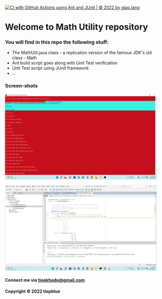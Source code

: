 [![CI with GitHub Actions using Ant and JUnit | © 2022 by giao.lang](https://github.com/tiep-em/math-util-ant/actions/workflows/ci-with-ant.yml/badge.svg)](https://github.com/tiep-em/math-util-ant/actions/workflows/ci-with-ant.yml)

# Welcome to Math Utility repository

### You will find in this repo the following stuff:

* The MathUtil.java class - a replication version of the famous JDK's
util class - Math
* Ant build script goes along with Unit Test verification
* Unit Test script using JUnit framework
* ...


### Screen-shots

![Build process with Ant](https://github.com/tiep-em/math-util-ant/blob/master/screenshot/build-process-with-ant.png)

![DDT source code using JUnit](https://github.com/tiep-em/math-util-ant/blob/master/screenshot/unit-test-with-ddt.png)





#### Connect me via tiepkhodo@gmail.com

#### Copyright &#169; 2022 tiepblue
